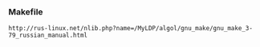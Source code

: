 ### Makefile

    http://rus-linux.net/nlib.php?name=/MyLDP/algol/gnu_make/gnu_make_3-79_russian_manual.html
